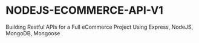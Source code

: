 # NODEJS-ECOMMERCE-API-V1
Building Restful APIs for a Full eCommerce Project Using Express, NodeJS, MongoDB, Mongoose
